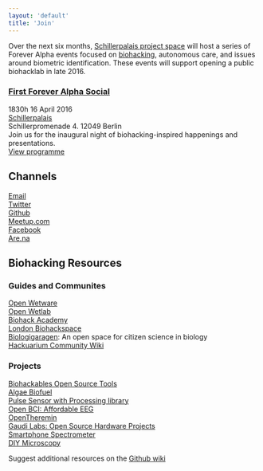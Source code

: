 ```yaml
---
layout: 'default'
title: 'Join'
---
```


Over the next six months, [Schillerpalais project space](http://www.top-ev.de/schillerpalais/) will host a series of Forever Alpha events focused on [biohacking](https://en.wikipedia.org/wiki/Do-it-yourself_biology), autonomous care, and issues around biometric identification. These events will support opening a public biohacklab in late 2016.


### [First Forever Alpha Social](/events/001) ###
1830h 16 April 2016  
[Schillerpalais](https://www.openstreetmap.org/node/3043349524)  
Schillerpromenade 4. 12049 Berlin  
Join us for the inaugural night of biohacking-inspired happenings and presentations.  
[View programme](/events/001)


## Channels ##
[Email](mailto:join@foreveralpha.club)  
[Twitter](//twitter.com/foreveralphalab)  
[Github](//github.com/foreveralpha)  
[Meetup.com](//www.meetup.com/forever-alpha­/)  
[Facebook](https://www.facebook.com/schillerpalais)   
[Are.na](//www.are.na/kei-kreutler/forever-alpha)  


## Biohacking Resources ##

### Guides and Communites ###
[Open Wetware](http://openwetware.org/wiki/Main_Page)  
[Open Wetlab](http://waag.org/en/lab/open-wetlab)  
[Biohack Academy](http://biohackacademy.github.io/)  
[London Biohackspace](https://wiki.london.hackspace.org.uk/view/Lab)  
[Biologigaragen](http://biologigaragen.org/): An open space for citizen science in biology  
[Hackuarium Community Wiki](http://wiki.hackuarium.ch/w/Main_Page)

### Projects ###

[Biohackables Open Source Tools](http://biohackables.org/open-source-tools/)  
[Algae Biofuel](http://biohackables.org/project/a-bio/)  
[Pulse Sensor with Processing library](http://biohackables.org/project/pulse-sensor/)  
[Open BCI: Affordable EEG](http://biohackables.org/project/project-1/)  
[OpenTheremin](http://www.gaudi.ch/OpenTheremin/)  
[Gaudi Labs: Open Source Hardware Projects](http://www.gaudi.ch/GaudiLabs/?page_id=19)  
[Smartphone Spectrometer](https://publiclab.org/wiki/smartphone-spectrometer)  
[DIY Microscopy](http://hackteria.org/wiki/index.php/DIY_microscopy)  

Suggest additional resources on the [Github wiki](https://github.com/foreveralpha/resources/wiki)
